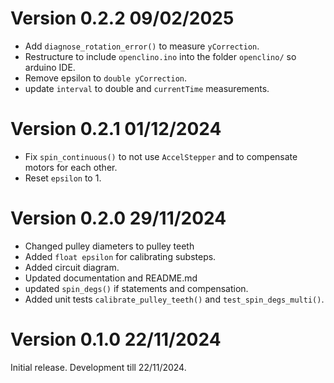 
# Version 0.2.2 09/02/2025

- Add `diagnose_rotation_error()` to measure `yCorrection`.
- Restructure to include `openclino.ino` into the folder `openclino/` so arduino IDE.
- Remove epsilon to `double yCorrection`.
- update `interval` to double and `currentTime` measurements.

# Version 0.2.1 01/12/2024

- Fix `spin_continuous()` to not use `AccelStepper` and to compensate motors for each other.
- Reset `epsilon` to 1.

# Version 0.2.0 29/11/2024

- Changed pulley diameters to pulley teeth
- Added `float epsilon` for calibrating substeps.
- Added circuit diagram.
- Updated documentation and README.md
- updated `spin_degs()` if statements and compensation.
- Added unit tests `calibrate_pulley_teeth()` and `test_spin_degs_multi()`.

# Version 0.1.0 22/11/2024

Initial release. Development till 22/11/2024.
